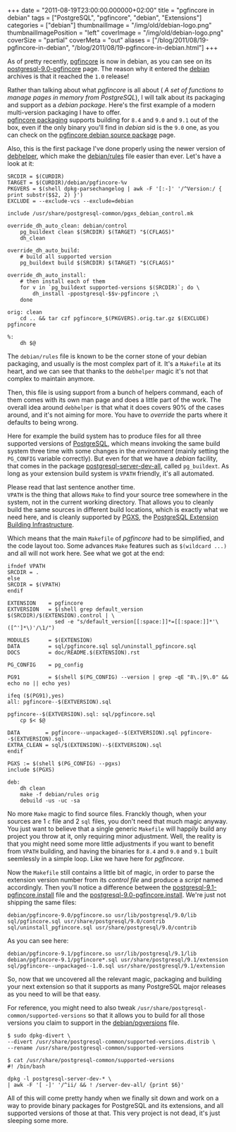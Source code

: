 +++
date = "2011-08-19T23:00:00.000000+02:00"
title = "pgfincore in debian"
tags = ["PostgreSQL", "pgfincore", "debian", "Extensions"]
categories = ["debian"]
thumbnailImage = "/img/old/debian-logo.png"
thumbnailImagePosition = "left"
coverImage = "/img/old/debian-logo.png"
coverSize = "partial"
coverMeta = "out"
aliases = ["/blog/2011/08/19-pgfincore-in-debian",
           "/blog/2011/08/19-pgfincore-in-debian.html"]
+++

As of pretty recently, 
[pgfincore](http://villemain.org/projects/pgfincore) is now in debian, as you can see on its
[postgresql-9.0-pgfincore](http://packages.debian.org/sid/postgresql-9.0-pgfincore) page.  The reason why it entered the 
[debian](http://www.debian.org/)
archives is that it reached the 
`1.0` release!

Rather than talking about what 
*pgfincore* is all about (
*A set of functions to
manage pages in memory from PostgreSQL*), I will talk about its packaging and
support as a 
*debian package*.  Here's the first example of a modern
multi-version packaging I have to offer.  
[pgfincore packaging](https://github.com/dimitri/pgfincore/tree/master/debian) supports
building for 
`8.4` and 
`9.0` and 
`9.1` out of the box, even if the only binary
you'll find in 
*debian* sid is the 
`9.0` one, as you can check on the
[pgfincore debian source package](http://packages.debian.org/source/sid/pgfincore) page.

Also, this is the first package I've done properly using the newer version
of 
[debhelper](http://kitenet.net/~joey/code/debhelper/), which make the 
[debian/rules](https://github.com/dimitri/pgfincore/blob/master/debian/rules) file easier than ever.  Let's have
a look at it:

~~~
SRCDIR = $(CURDIR)
TARGET = $(CURDIR)/debian/pgfincore-%v
PKGVERS = $(shell dpkg-parsechangelog | awk -F '[:-]' '/^Version:/ { print substr($$2, 2) }')
EXCLUDE = --exclude-vcs --exclude=debian

include /usr/share/postgresql-common/pgxs_debian_control.mk

override_dh_auto_clean: debian/control
	pg_buildext clean $(SRCDIR) $(TARGET) "$(CFLAGS)"
	dh_clean 

override_dh_auto_build:
	# build all supported version
	pg_buildext build $(SRCDIR) $(TARGET) "$(CFLAGS)"

override_dh_auto_install: 
	# then install each of them
	for v in `pg_buildext supported-versions $(SRCDIR)`; do \
		dh_install -ppostgresql-$$v-pgfincore ;\
	done

orig: clean
	cd .. && tar czf pgfincore_$(PKGVERS).orig.tar.gz $(EXCLUDE) pgfincore

%:
	dh $@
~~~


The 
`debian/rules` file is known to be the corner stone of your debian
packaging, and usually is the most complex part of it.  It's a 
`Makefile` at
its heart, and we can see that thanks to the 
`debhelper` magic it's not that
complex to maintain anymore.

Then, this file is using support from a bunch of helpers command, each of
them comes with its own man page and does a little part of the work.  The
overall idea around 
`debhelper` is that what it does covers 90% of the cases
around, and it's not aiming for more.  You have to 
*override* the parts where
it defaults to being wrong.

Here for example the build system has to produce files for all three
supported versions of 
[PostgreSQL](http://www.postgresql.org/), which means invoking the same build system
three time with some changes in the 
*environment* (mainly setting the
`PG_CONFIG` variable correctly).  But even for that we have a 
*debian* facility,
that comes in the package 
[postgresql-server-dev-all](http://packages.debian.org/sid/postgresql-server-dev-all), called 
`pg_buildext`.  As
long as your extension build system is 
`VPATH` friendly, it's all automated.

Please read that last sentence another time.  
`VPATH` is the thing that allows
`Make` to find your source tree somewhere in the system, not in the current
working directory.  That allows you to cleanly build the same sources in
different build locations, which is exactly what we need here, and is
cleanly supported by 
[PGXS](http://www.postgresql.org/docs/9.1/static/extend-pgxs.html), the 
[PostgreSQL Extension Building Infrastructure](http://www.postgresql.org/docs/9.1/static/extend-pgxs.html).

Which means that the main 
`Makefile` of 
*pgfincore* had to be simplified, and
the code layout too.  Some advances 
`Make` features such as 
`$(wildcard ...)`
and all will not work here.  See what we got at the end:

~~~
ifndef VPATH
SRCDIR = .
else
SRCDIR = $(VPATH)
endif

EXTENSION    = pgfincore
EXTVERSION   = $(shell grep default_version $(SRCDIR)/$(EXTENSION).control | \
               sed -e "s/default_version[[:space:]]*=[[:space:]]*'\([^']*\)'/\1/")

MODULES      = $(EXTENSION)
DATA         = sql/pgfincore.sql sql/uninstall_pgfincore.sql
DOCS         = doc/README.$(EXTENSION).rst

PG_CONFIG    = pg_config

PG91         = $(shell $(PG_CONFIG) --version | grep -qE "8\.|9\.0" && echo no || echo yes)

ifeq ($(PG91),yes)
all: pgfincore--$(EXTVERSION).sql

pgfincore--$(EXTVERSION).sql: sql/pgfincore.sql
	cp $< $@

DATA        = pgfincore--unpackaged--$(EXTVERSION).sql pgfincore--$(EXTVERSION).sql
EXTRA_CLEAN = sql/$(EXTENSION)--$(EXTVERSION).sql
endif

PGXS := $(shell $(PG_CONFIG) --pgxs)
include $(PGXS)

deb:
	dh clean
	make -f debian/rules orig
	debuild -us -uc -sa
~~~


No more 
`Make` magic to find source files.  Franckly though, when your sources
are 1 
`c` file and 2 
`sql` files, you don't need that much magic anyway.  You
just want to believe that a single generic 
`Makefile` will happily build any
project you throw at it, only requiring minor adjustment.  Well, the reality
is that you might need some more little adjustments if you want to benefit
from 
`VPATH` building, and having the binaries for 
`8.4` and 
`9.0` and 
`9.1` built
seemlessly in a simple loop.  Like we have here for 
*pgfincore*.

Now the 
`Makefile` still contains a little bit of magic, in order to parse the
extension version number from its 
*control file* and produce a 
*script* named
accordingly.  Then you'll notice a difference between the
[postgresql-9.1-pgfincore.install](https://github.com/dimitri/pgfincore/blob/master/debian/postgresql-9.1-pgfincore.install) file and the
[postgresql-9.0-pgfincore.install](https://github.com/dimitri/pgfincore/blob/master/debian/postgresql-9.0-pgfincore.install).  We're just not shipping the same files:

~~~
debian/pgfincore-9.0/pgfincore.so usr/lib/postgresql/9.0/lib
sql/pgfincore.sql usr/share/postgresql/9.0/contrib
sql/uninstall_pgfincore.sql usr/share/postgresql/9.0/contrib
~~~


As you can see here:

~~~
debian/pgfincore-9.1/pgfincore.so usr/lib/postgresql/9.1/lib
debian/pgfincore-9.1/pgfincore*.sql usr/share/postgresql/9.1/extension
sql/pgfincore--unpackaged--1.0.sql usr/share/postgresql/9.1/extension
~~~


So, now that we uncovered all the relevant magic, packaging and building
your next extension so that it supports as many PostgreSQL major releases as
you need to will be that easy.

For reference, you might need to also tweak
`/usr/share/postgresql-common/supported-versions` so that it allows you to
build for all those versions you claim to support in the 
[debian/pgversions](https://github.com/dimitri/pgfincore/blob/master/debian/pgversions)
file.

~~~
$ sudo dpkg-divert \
--divert /usr/share/postgresql-common/supported-versions.distrib \
--rename /usr/share/postgresql-common/supported-versions

$ cat /usr/share/postgresql-common/supported-versions
#! /bin/bash

dpkg -l postgresql-server-dev-* \
| awk -F '[ -]' '/^ii/ && ! /server-dev-all/ {print $6}'
~~~


All of this will come pretty handy when we finally sit down and work on a
way to provide binary packages for PostgreSQL and its extensions, and all
supported versions of those at that.  This very project is not dead, it's
just sleeping some more.
